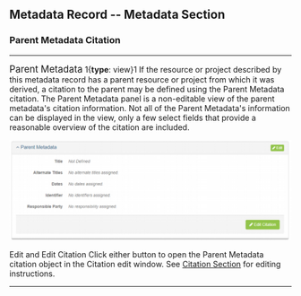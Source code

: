 ## Metadata Record -- Metadata Section
### Parent Metadata Citation
---

<span class="md-panel" style="font-size: larger">Parent Metadata</span> 1{**type**: view}1 If the resource or project described by this metadata record has a parent resource or project from which it was derived, a citation to the parent may be defined using the <span class="md-panel">Parent Metadata</span> citation. The <span class="md-panel">Parent Metadata</span> panel is a non-editable view of the parent metadata's citation information.  Not all of the <span class="md-panel">Parent Metadata's</span> information can be displayed in the view, only a few select fields that provide a reasonable overview of the citation are included.

![Parent Metadata Citation View Panel](/assets/reference/edit-objects/metadata/parentMetadata-view.png)

<span class="btn btn-success btn-xs"> <i class="fa fa-pencil"> </i> Edit</span> and <span class="btn btn-success btn-xs"> <i class="fa fa-pencil"> </i> Edit Citation</span> Click either button to open the <span class="md-panel">Parent Metadata</span> citation object in the <span class="md-section">Citation</span> edit window.  See [Citation Section](../citation-section.md) for editing instructions.

---
